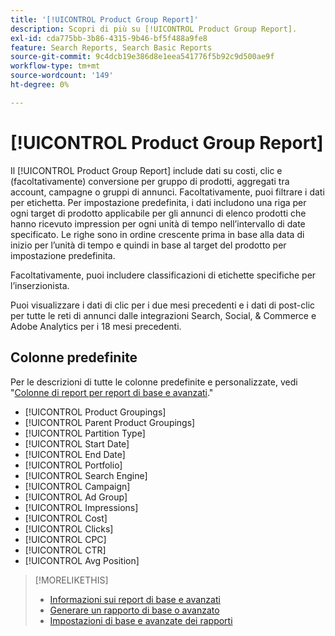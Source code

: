 ```yaml
---
title: '[!UICONTROL Product Group Report]'
description: Scopri di più su [!UICONTROL Product Group Report].
exl-id: cda775bb-3b86-4315-9b46-bf5f488a9fe8
feature: Search Reports, Search Basic Reports
source-git-commit: 9c4dcb19e386d8e1eea541776f5b92c9d500ae9f
workflow-type: tm+mt
source-wordcount: '149'
ht-degree: 0%

---
```


# [!UICONTROL Product Group Report]

Il [!UICONTROL Product Group Report] include dati su costi, clic e (facoltativamente) conversione per gruppo di prodotti, aggregati tra account, campagne o gruppi di annunci. Facoltativamente, puoi filtrare i dati per etichetta. Per impostazione predefinita, i dati includono una riga per ogni target di prodotto applicabile per gli annunci di elenco prodotti che hanno ricevuto impression per ogni unità di tempo nell’intervallo di date specificato. Le righe sono in ordine crescente prima in base alla data di inizio per l’unità di tempo e quindi in base al target del prodotto per impostazione predefinita.

Facoltativamente, puoi includere classificazioni di etichette specifiche per l’inserzionista.

Puoi visualizzare i dati di clic per i due mesi precedenti e i dati di post-clic per tutte le reti di annunci dalle integrazioni Search, Social, &amp; Commerce e Adobe Analytics per i 18 mesi precedenti.

## Colonne predefinite

Per le descrizioni di tutte le colonne predefinite e personalizzate, vedi &quot;[Colonne di report per report di base e avanzati](basic-advanced-report-columns.md).&quot;

* [!UICONTROL Product Groupings]
* [!UICONTROL Parent Product Groupings]
* [!UICONTROL Partition Type]
* [!UICONTROL Start Date]
* [!UICONTROL End Date]
* [!UICONTROL Portfolio]
* [!UICONTROL Search Engine]
* [!UICONTROL Campaign]
* [!UICONTROL Ad Group]
* [!UICONTROL Impressions]
* [!UICONTROL Cost]
* [!UICONTROL Clicks]
* [!UICONTROL CPC]
* [!UICONTROL CTR]
* [!UICONTROL Avg Position]

>[!MORELIKETHIS]
>
>* [Informazioni sui report di base e avanzati](basic-advanced-report-about.md)
>* [Generare un rapporto di base o avanzato](basic-advanced-report-generate.md)
>* [Impostazioni di base e avanzate dei rapporti](basic-advanced-report-settings.md)
